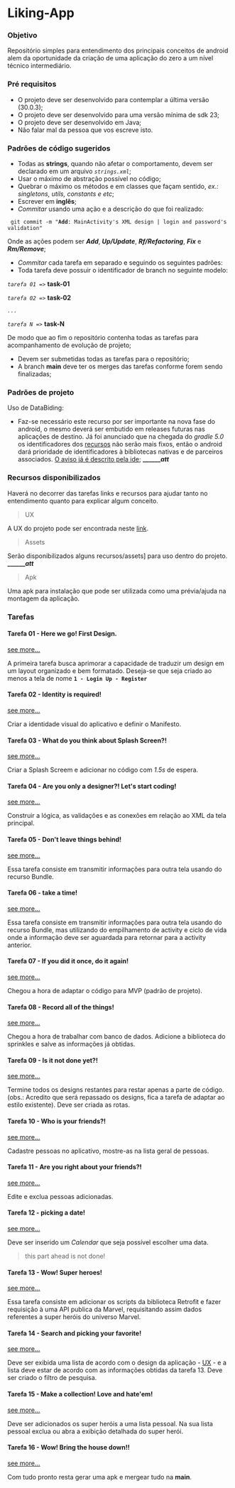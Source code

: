 # Liking-App

### Objetivo

Repositório simples para entendimento dos principais conceitos de android alem da oportunidade da criação de uma aplicação do zero a um nível técnico intermediário. 

### Pré requisitos
- O projeto deve ser desenvolvido para contemplar a última versão (30.0.3);
- O projeto deve ser desenvolvido para uma versão mínima de sdk 23;
- O projeto deve ser desenvolvido em Java;
- Não falar mal da pessoa que vos escreve isto.

### Padrões de código sugeridos

- Todas as **strings**, quando não afetar o comportamento, devem ser declarado em um arquivo _`strings.xml`_;
- Usar o máximo de abstração possível no código;
- Quebrar o máximo os métodos e em classes que façam sentido, _ex.: singletons, utils, constants e etc_;
- Escrever em **inglês**;
- _Commitar_ usando uma ação e a descrição do que foi realizado:

` git commit -m "`**`Add`**`: MainActivity's XML design | login and password's validation"`

Onde as ações podem ser _**Add**_,  _**Up/Update**_,  _**Rf/Refactoring**_,  _**Fix**_ e  _**Rm/Remove**_;
  
- _Commitar_ cada tarefa em separado e seguindo os seguintes padrões:
- Toda tarefa deve possuir o identificador de branch no seguinte modelo:

_`tarefa 01 =>`_ **task-01**

_`tarefa 02 =>`_ **task-02**

_`...`_

_`tarefa N =>`_ **task-N**
  
  De modo que ao fim o repositório contenha todas as tarefas para acompanhamento de evolução de projeto;
  
- Devem ser submetidas todas as tarefas para o repositório;
- A branch **main** deve ter os merges das tarefas conforme forem sendo finalizadas;

### Padrões de projeto

Uso de DataBiding:

- Faz-se necessário este recurso por ser importante na nova fase do android, o mesmo deverá ser embutido em releases futuras nas aplicações de destino. Já foi anunciado que na chegada do _gradle 5.0_ os identificadores dos [recursos](https://developer.android.com/guide/topics/resources/providing-resources?hl=pt-br) não serão mais fixos, então o android dará prioridade de identificadores à bibliotecas nativas e de parceiros associados. [O aviso já é descrito pela ide](); **_____________________att_______________**
  
### <a name="head1234"></a> Recursos disponibilizados 

Haverá no decorrer das tarefas links e recursos para ajudar tanto no entendimento quanto para explicar algum conceito.

> UX

A UX do projeto pode ser encontrada neste [link](https://xd.adobe.com/view/9c944bf5-471b-43f6-b5f5-5236bbfdd896-c9c7/grid).

> Assets

Serão disponibilizados alguns recursos/assets] para uso dentro do projeto. **_____________________att_______________**

> Apk

Uma apk para instalação que pode ser utilizada como uma prévia/ajuda na montagem da aplicação.

### Tarefas ###


#### Tarefa 01 - Here we go! First Design. 

[see more...]()

A primeira tarefa busca aprimorar a capacidade de traduzir um design em um layout organizado e bem formatado. Deseja-se que seja criado ao menos a tela de nome **`1 - Login Up - Register`**


#### Tarefa 02 - Identity is required!
[see more...]()

Criar a identidade visual do aplicativo e definir o Manifesto.


#### Tarefa 03 - What do you think about Splash Screen?!

[see more...]()

Criar a Splash Screem e adicionar no código com _1.5s_ de espera.


#### Tarefa 04 - Are you only a designer?! Let's start coding!

[see more...]()

Construir a lógica, as validações e as conexões em relação ao XML da tela principal.


#### Tarefa 05 - Don't leave things behind!

[see more...]()

Essa tarefa consiste em transmitir informações para outra tela usando do recurso Bundle.


#### Tarefa 06 - take a time!

[see more...]()

Essa tarefa consiste em transmitir informações para outra tela usando do recurso Bundle, mas utilizando do empilhamento de activity e ciclo de vida onde a informação deve ser aguardada para retornar para a activity anterior.


#### Tarefa 07 - If you did it once, do it again!

[see more...]()

Chegou a hora de adaptar o código para MVP (padrão de projeto).


#### Tarefa 08 - Record all of the things!

[see more...]()

Chegou a hora de trabalhar com banco de dados. Adicione a biblioteca do sprinkles e salve as informações já obtidas. 


#### Tarefa 09 - Is it not done yet?!

[see more...]()

Termine todos os designs restantes para restar apenas a parte de código. (obs.: Acredito que será repassado os designs, fica a tarefa de adaptar ao estilo existente). Deve ser criada as rotas. 


#### Tarefa 10 - Who is your friends?!

[see more...]()

Cadastre pessoas no aplicativo, mostre-as na lista geral de pessoas.


#### Tarefa 11 - Are you right about your friends?!

[see more...]()

Edite e exclua pessoas adicionadas.


#### Tarefa 12 - picking a date!

[see more...]()

Deve ser inserido um _Calendar_ que seja possível escolher uma data. 

> this part ahead is not done!


#### Tarefa 13 - Wow! Super heroes!

[see more...]()

Essa tarefa consiste em adicionar os scripts da biblioteca Retrofit e fazer requisição à uma API publica da Marvel, requisitando assim dados referentes a super heróis do universo Marvel.


#### Tarefa 14 - Search and picking your favorite!

[see more...]()

Deve ser exibida uma lista de acordo com o design da aplicação - [UX](#head1234) - e a lista deve estar de acordo com as informações obtidas da tarefa 13. Deve ser criado o filtro de pesquisa. 


#### Tarefa 15 - Make a collection! Love and hate'em!

[see more...]()

Deve ser adicionados os super heróis a uma lista pessoal. Na sua lista pessoal exclua ou abra a exibição detalhada do super herói.


#### Tarefa 16 - Wow! Bring the house down!!

[see more...]()

Com tudo pronto resta gerar uma apk e mergear tudo na **main**.


